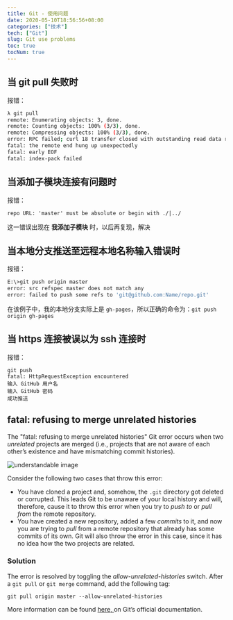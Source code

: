 ```yaml
---
title: Git - 使用问题
date: 2020-05-10T18:56:56+08:00
categories: ["技术"]
tech: ["Git"]
slug: Git use problems
toc: true
tocNum: true
---
```


## 当 git pull 失败时

报错：

```bash
λ git pull
remote: Enumerating objects: 3, done.
remote: Counting objects: 100% (3/3), done.
remote: Compressing objects: 100% (3/3), done.
error: RPC failed; curl 18 transfer closed with outstanding read data remaining
fatal: the remote end hung up unexpectedly
fatal: early EOF
fatal: index-pack failed
```

## 当添加子模块连接有问题时

报错：

```
repo URL: 'master' must be absolute or begin with ./|../
```

这一错误出现在 **我添加子模块** 时，以后再复现，解决

## 当本地分支推送至远程本地名称输入错误时

报错：

```bash
E:\>git push origin master
error: src refspec master does not match any
error: failed to push some refs to 'git@github.com:Name/repo.git'
```

在该例子中，我的本地分支实际上是 `gh-pages`，所以正确的命令为：`git push origin gh-pages`

## 当 https 连接被误以为 ssh 连接时

报错：

```
git push
fatal: HttpRequestException encountered
输入 GitHub 用户名
输入 GitHub 密码
成功推送
```

## fatal: refusing to merge unrelated histories

The "fatal: refusing to merge unrelated histories" Git error occurs when two *unrelated* projects are merged (i.e., projects that are not aware of each other’s existence and have mismatching commit histories).

![](/images/20200612/refusing-to-merge.png "understandable image")

Consider the following two cases that throw this error:

* You have cloned a project and, somehow, the `.git`  directory got deleted or corrupted. This leads Git to be unaware of your local history and will, therefore, cause it to throw this error when  you try to *push to* or *pull from* the remote repository.
* You have created a new repository, added a few *commits* to it, and now you are trying to *pull* from a remote repository that already has some commits of its own. Git  will also throw the error in this case, since it has no idea how the two projects are related.

### Solution

The error is resolved by toggling the *allow-unrelated-histories* switch. After a `git pull` or `git merge` command, add the following tag:

```git
git pull origin master --allow-unrelated-histories
```

More information can be found [here, ](https://github.com/git/git/blob/master/Documentation/RelNotes/2.9.0.txt#L58-L68) on Git’s official documentation.
